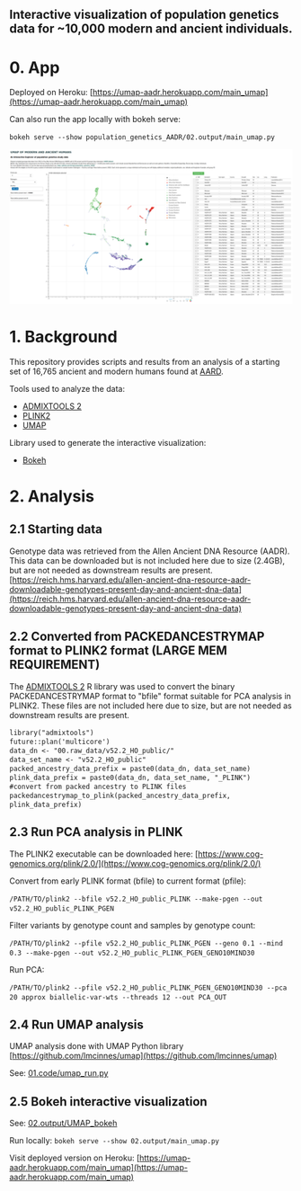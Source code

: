 

## Interactive visualization of population genetics data for \~10,000 modern and ancient individuals.

# 0. App
Deployed on Heroku: [https://umap-aadr.herokuapp.com/main_umap](https://umap-aadr.herokuapp.com/main_umap)

Can also run the app locally with bokeh serve:

`bokeh serve --show population_genetics_AADR/02.output/main_umap.py`


![screen](https://raw.githubusercontent.com/thirtysix/population_genetics_AADR/master/main_umap.png)

# 1. Background
This repository provides scripts and results from an analysis of a starting set of 16,765 ancient and modern humans found at [AARD](https://reich.hms.harvard.edu/allen-ancient-dna-resource-aadr-downloadable-genotypes-present-day-and-ancient-dna-data).

Tools used to analyze the data:
 - [ADMIXTOOLS 2](https://github.com/uqrmaie1/admixtools)
 - [PLINK2](https://www.cog-genomics.org/plink/2.0/)
 - [UMAP](https://github.com/lmcinnes/umap)

Library used to generate the interactive visualization:
 - [Bokeh](https://github.com/bokeh/bokeh)



# 2. Analysis

## 2.1 Starting data
Genotype data was retrieved from the Allen Ancient DNA Resource (AADR).  This data can be downloaded but is not included here due to size (2.4GB), but are not needed as downstream results are present.
[https://reich.hms.harvard.edu/allen-ancient-dna-resource-aadr-downloadable-genotypes-present-day-and-ancient-dna-data](https://reich.hms.harvard.edu/allen-ancient-dna-resource-aadr-downloadable-genotypes-present-day-and-ancient-dna-data)

## 2.2 Converted from PACKEDANCESTRYMAP format to PLINK2 format (LARGE MEM REQUIREMENT)
The [ADMIXTOOLS 2](https://github.com/uqrmaie1/admixtools) R library was used to convert the binary PACKEDANCESTRYMAP format to "bfile" format suitable for PCA analysis in PLINK2.
These files are not included here due to size, but are not needed as downstream results are present.
```
library("admixtools")
future::plan('multicore')
data_dn <- "00.raw_data/v52.2_HO_public/"
data_set_name <- "v52.2_HO_public"
packed_ancestry_data_prefix = paste0(data_dn, data_set_name)
plink_data_prefix = paste0(data_dn, data_set_name, "_PLINK")
#convert from packed ancestry to PLINK files
packedancestrymap_to_plink(packed_ancestry_data_prefix, plink_data_prefix)
```

## 2.3 Run PCA analysis in PLINK
The PLINK2 executable can be downloaded here: [https://www.cog-genomics.org/plink/2.0/](https://www.cog-genomics.org/plink/2.0/)

Convert from early PLINK format (bfile) to current format (pfile):

`/PATH/TO/plink2 --bfile v52.2_HO_public_PLINK --make-pgen --out v52.2_HO_public_PLINK_PGEN`

Filter variants by genotype count and samples by genotype count:

`/PATH/TO/plink2 --pfile v52.2_HO_public_PLINK_PGEN --geno 0.1 --mind 0.3 --make-pgen --out v52.2_HO_public_PLINK_PGEN_GENO10MIND30`

Run PCA:

`/PATH/TO/plink2 --pfile v52.2_HO_public_PLINK_PGEN_GENO10MIND30 --pca 20 approx biallelic-var-wts --threads 12 --out PCA_OUT`


## 2.4 Run UMAP analysis
UMAP analysis done with UMAP Python library [https://github.com/lmcinnes/umap](https://github.com/lmcinnes/umap)

See: [01.code/umap_run.py](https://github.com/thirtysix/population_genetics_AADR/blob/master/01.code/umap_run.py)

## 2.5 Bokeh interactive visualization
See: [02.output/UMAP_bokeh](https://github.com/thirtysix/population_genetics_AADR/blob/master/02.output/UMAP_bokeh/main_umap.py)

Run locally: `bokeh serve --show 02.output/main_umap.py`

Visit deployed version on Heroku: [https://umap-aadr.herokuapp.com/main_umap](https://umap-aadr.herokuapp.com/main_umap)


